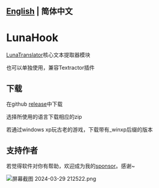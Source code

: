 ## [English](README.md)  | 简体中文

# LunaHook

[LunaTranslator](https://github.com/HIllya51/LunaTranslator)核心文本提取器模块

也可以单独使用，兼容Textractor插件

## 下载

在github [release](https://github.com/HIllya51/LunaHook/releases)中下载

选择所使用的语言下载相应的zip

若通过windows xp玩古老的游戏，下载带有_winxp后缀的版本

## 支持作者

若觉得软件对你有帮助，欢迎成为我的[sponsor](https://patreon.com/HIllya51)。感谢~

<img src="https://p.inari.site/guest/24-03/29/6606c1f1838b0.png" alt="屏幕截图 2024-03-29 212522.png" title="屏幕截图 2024-03-29 212522.png" />